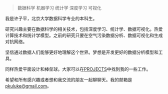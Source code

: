 > 数据科学 机器学习 统计学 深度学习 可视化

我是许子平，北京大学数据科学专业的本科生。



研究兴趣主要在数据科学的相关技术，包括深度学习、统计学、数据可视化。热爱计算技术和统计学模型。之前的研究只要在空气污染数据分析、数据可视化和生成对抗网络。



坚信通过数据人们能够更好地理解这个世界。梦想是开发更好的数据分析模型和工具。



同样热爱平面设计和棒垒球。大家可以在[PROJECTS](https://zipingxu.github.io/projects/)中找到我的一些工作。



希望和所有感兴趣或者想和我交流的朋友一起聊聊天。我的邮箱是[pkuluke@gmail.com](pkuluke@gmail.com)。

